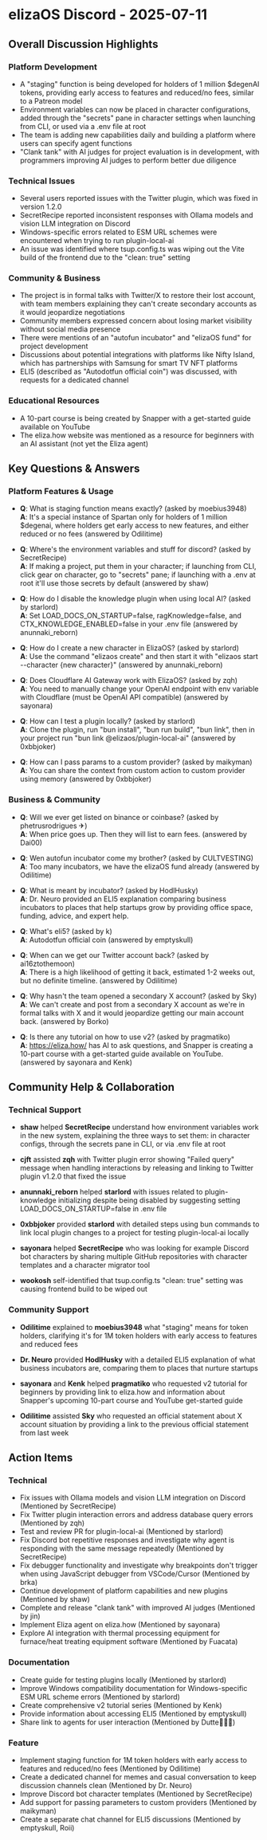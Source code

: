 # elizaOS Discord - 2025-07-11

## Overall Discussion Highlights

### Platform Development
- A "staging" function is being developed for holders of 1 million $degenAI tokens, providing early access to features and reduced/no fees, similar to a Patreon model
- Environment variables can now be placed in character configurations, added through the "secrets" pane in character settings when launching from CLI, or used via a .env file at root
- The team is adding new capabilities daily and building a platform where users can specify agent functions
- "Clank tank" with AI judges for project evaluation is in development, with programmers improving AI judges to perform better due diligence

### Technical Issues
- Several users reported issues with the Twitter plugin, which was fixed in version 1.2.0
- SecretRecipe reported inconsistent responses with Ollama models and vision LLM integration on Discord
- Windows-specific errors related to ESM URL schemes were encountered when trying to run plugin-local-ai
- An issue was identified where tsup.config.ts was wiping out the Vite build of the frontend due to the "clean: true" setting

### Community & Business
- The project is in formal talks with Twitter/X to restore their lost account, with team members explaining they can't create secondary accounts as it would jeopardize negotiations
- Community members expressed concern about losing market visibility without social media presence
- There were mentions of an "autofun incubator" and "elizaOS fund" for project development
- Discussions about potential integrations with platforms like Nifty Island, which has partnerships with Samsung for smart TV NFT platforms
- ELI5 (described as "Autodotfun official coin") was discussed, with requests for a dedicated channel

### Educational Resources
- A 10-part course is being created by Snapper with a get-started guide available on YouTube
- The eliza.how website was mentioned as a resource for beginners with an AI assistant (not yet the Eliza agent)

## Key Questions & Answers

### Platform Features & Usage
- **Q**: What is staging function means exactly? (asked by moebius3948)  
  **A**: It's a special instance of Spartan only for holders of 1 million $degenai, where holders get early access to new features, and either reduced or no fees (answered by Odilitime)

- **Q**: Where's the environment variables and stuff for discord? (asked by SecretRecipe)  
  **A**: If making a project, put them in your character; if launching from CLI, click gear on character, go to "secrets" pane; if launching with a .env at root it'll use those secrets by default (answered by shaw)

- **Q**: How do I disable the knowledge plugin when using local AI? (asked by starlord)  
  **A**: Set LOAD_DOCS_ON_STARTUP=false, ragKnowledge=false, and CTX_KNOWLEDGE_ENABLED=false in your .env file (answered by anunnaki_reborn)

- **Q**: How do I create a new character in ElizaOS? (asked by starlord)  
  **A**: Use the command "elizaos create" and then start it with "elizaos start --character {new character}" (answered by anunnaki_reborn)

- **Q**: Does Cloudflare AI Gateway work with ElizaOS? (asked by zqh)  
  **A**: You need to manually change your OpenAI endpoint with env variable with Cloudflare (must be OpenAI API compatible) (answered by sayonara)

- **Q**: How can I test a plugin locally? (asked by starlord)  
  **A**: Clone the plugin, run "bun install", "bun run build", "bun link", then in your project run "bun link @elizaos/plugin-local-ai" (answered by 0xbbjoker)

- **Q**: How can I pass params to a custom provider? (asked by maikyman)  
  **A**: You can share the context from custom action to custom provider using memory (answered by 0xbbjoker)

### Business & Community
- **Q**: Will we ever get listed on binance or coinbase? (asked by phetrusrodrigues ✈)  
  **A**: When price goes up. Then they will list to earn fees. (answered by Dai00)

- **Q**: Wen autofun incubator come my brother? (asked by CULTVESTING)  
  **A**: Too many incubators, we have the elizaOS fund already (answered by Odilitime)

- **Q**: What is meant by incubator? (asked by HodlHusky)  
  **A**: Dr. Neuro provided an ELI5 explanation comparing business incubators to places that help startups grow by providing office space, funding, advice, and expert help.

- **Q**: What's eli5? (asked by k)  
  **A**: Autodotfun official coin (answered by emptyskull)

- **Q**: When can we get our Twitter account back? (asked by ai16ztothemoon)  
  **A**: There is a high likelihood of getting it back, estimated 1-2 weeks out, but no definite timeline. (answered by Odilitime)

- **Q**: Why hasn't the team opened a secondary X account? (asked by Sky)  
  **A**: We can't create and post from a secondary X account as we're in formal talks with X and it would jeopardize getting our main account back. (answered by Borko)

- **Q**: Is there any tutorial on how to use v2? (asked by pragmatiko)  
  **A**: https://eliza.how/ has AI to ask questions, and Snapper is creating a 10-part course with a get-started guide available on YouTube. (answered by sayonara and Kenk)

## Community Help & Collaboration

### Technical Support
- **shaw** helped **SecretRecipe** understand how environment variables work in the new system, explaining the three ways to set them: in character configs, through the secrets pane in CLI, or via .env file at root

- **cjft** assisted **zqh** with Twitter plugin error showing "Failed query" message when handling interactions by releasing and linking to Twitter plugin v1.2.0 that fixed the issue

- **anunnaki_reborn** helped **starlord** with issues related to plugin-knowledge initializing despite being disabled by suggesting setting LOAD_DOCS_ON_STARTUP=false in .env file

- **0xbbjoker** provided **starlord** with detailed steps using bun commands to link local plugin changes to a project for testing plugin-local-ai locally

- **sayonara** helped **SecretRecipe** who was looking for example Discord bot characters by sharing multiple GitHub repositories with character templates and a character migrator tool

- **wookosh** self-identified that tsup.config.ts "clean: true" setting was causing frontend build to be wiped out

### Community Support
- **Odilitime** explained to **moebius3948** what "staging" means for token holders, clarifying it's for 1M token holders with early access to features and reduced fees

- **Dr. Neuro** provided **HodlHusky** with a detailed ELI5 explanation of what business incubators are, comparing them to places that nurture startups

- **sayonara** and **Kenk** helped **pragmatiko** who requested v2 tutorial for beginners by providing link to eliza.how and information about Snapper's upcoming 10-part course and YouTube get-started guide

- **Odilitime** assisted **Sky** who requested an official statement about X account situation by providing a link to the previous official statement from last week

## Action Items

### Technical
- Fix issues with Ollama models and vision LLM integration on Discord (Mentioned by SecretRecipe)
- Fix Twitter plugin interaction errors and address database query errors (Mentioned by zqh)
- Test and review PR for plugin-local-ai (Mentioned by starlord)
- Fix Discord bot repetitive responses and investigate why agent is responding with the same message repeatedly (Mentioned by SecretRecipe)
- Fix debugger functionality and investigate why breakpoints don't trigger when using JavaScript debugger from VSCode/Cursor (Mentioned by brka)
- Continue development of platform capabilities and new plugins (Mentioned by shaw)
- Complete and release "clank tank" with improved AI judges (Mentioned by jin)
- Implement Eliza agent on eliza.how (Mentioned by sayonara)
- Explore AI integration with thermal processing equipment for furnace/heat treating equipment software (Mentioned by Fuacata)

### Documentation
- Create guide for testing plugins locally (Mentioned by starlord)
- Improve Windows compatibility documentation for Windows-specific ESM URL scheme errors (Mentioned by starlord)
- Create comprehensive v2 tutorial series (Mentioned by Kenk)
- Provide information about accessing ELI5 (Mentioned by emptyskull)
- Share link to agents for user interaction (Mentioned by Dutte🤙🏼🚀)

### Feature
- Implement staging function for 1M token holders with early access to features and reduced/no fees (Mentioned by Odilitime)
- Create a dedicated channel for memes and casual conversation to keep discussion channels clean (Mentioned by Dr. Neuro)
- Improve Discord bot character templates (Mentioned by SecretRecipe)
- Add support for passing parameters to custom providers (Mentioned by maikyman)
- Create a separate chat channel for ELI5 discussions (Mentioned by emptyskull, Roii)
